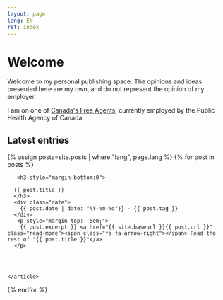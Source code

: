 ```yaml
---
layout: page
lang: EN
ref: index
---
```


<h1>Welcome</h1>

<div style="max-width: 65ch;">


  <p>Welcome to my personal publishing space. The opinions and ideas presented here are my own, and do not represent the opinion of my employer.</p>  


<p>I am on one of <a href="https://wiki.gccollab.ca/Canada%27s_Free_Agents">Canada's Free Agents</a>, currently employed by the Public Health Agency of Canada.</p>
   </div>
<div class="posts">
  
  <h2>Latest entries</h2>
  {% assign posts=site.posts | where:"lang", page.lang %}
  {% for post in posts %}
    <article class="post">

       <h3 style="margin-bottom:0">
   
      {{ post.title }}
      </h3>
      <div class="date">
        {{ post.date | date: "%Y-%m-%d"}} - {{ post.tag }}
      </div>
       <p style="margin-top: .5em;">
        {{ post.excerpt }} <a href="{{ site.baseurl }}{{ post.url }}" class="read-more"><span class="fa fa-arrow-right"></span> Read the rest of "{{ post.title }}"</a>
      </p>


  

    </article>
  {% endfor %}
</div>
